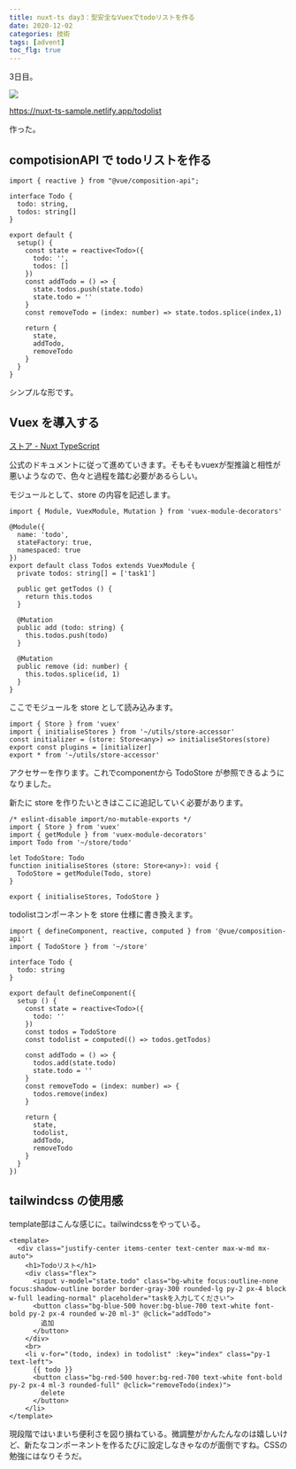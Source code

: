 ```yaml
---
title: nuxt-ts day3：型安全なVuexでtodoリストを作る
date: 2020-12-02
categories: 技術
tags: [advent]
toc_flg: true
---
```


3日目。

![](https://firebasestorage.googleapis.com/v0/b/hukurouo.appspot.com/o/image%2Frapture_20201204000758.png?alt=media&token=d0be875a-ad3a-4aba-ad04-b5e0423558ca)

https://nuxt-ts-sample.netlify.app/todolist

作った。

## compotisionAPI で todoリストを作る

```ts{}[todolist.vue]
import { reactive } from "@vue/composition-api";

interface Todo {
  todo: string,
  todos: string[]
}

export default {
  setup() {
    const state = reactive<Todo>({
      todo: '',
      todos: []
    })
    const addTodo = () => {
      state.todos.push(state.todo)
      state.todo = ''
    }
    const removeTodo = (index: number) => state.todos.splice(index,1)

    return {
      state,
      addTodo,
      removeTodo
    }
  }
}
```

シンプルな形です。

## Vuex を導入する

[ストア - Nuxt TypeScript](https://typescript.nuxtjs.org/ja/cookbook/store#vuex-module-decorators)

公式のドキュメントに従って進めていきます。そもそもvuexが型推論と相性が悪いようなので、色々と過程を踏む必要があるらしい。

モジュールとして、store の内容を記述します。

```ts{}[store\todo.ts]
import { Module, VuexModule, Mutation } from 'vuex-module-decorators'

@Module({
  name: 'todo',
  stateFactory: true,
  namespaced: true
})
export default class Todos extends VuexModule {
  private todos: string[] = ['task1']

  public get getTodos () {
    return this.todos
  }

  @Mutation
  public add (todo: string) {
    this.todos.push(todo)
  }

  @Mutation
  public remove (id: number) {
    this.todos.splice(id, 1)
  }
}
```

ここでモジュールを store として読み込みます。


```ts{}[store\index.ts]
import { Store } from 'vuex'
import { initialiseStores } from '~/utils/store-accessor'
const initializer = (store: Store<any>) => initialiseStores(store)
export const plugins = [initializer]
export * from '~/utils/store-accessor'
```

アクセサーを作ります。これでcomponentから TodoStore が参照できるようになりました。

新たに store を作りたいときはここに追記していく必要があります。


```ts{}[utils\store-accessor.ts]
/* eslint-disable import/no-mutable-exports */
import { Store } from 'vuex'
import { getModule } from 'vuex-module-decorators'
import Todo from '~/store/todo'

let TodoStore: Todo
function initialiseStores (store: Store<any>): void {
  TodoStore = getModule(Todo, store)
}

export { initialiseStores, TodoStore }
```

todolistコンポーネントを store 仕様に書き換えます。

```ts{}[todolist.vue]
import { defineComponent, reactive, computed } from '@vue/composition-api'
import { TodoStore } from '~/store'

interface Todo {
  todo: string
}

export default defineComponent({
  setup () {
    const state = reactive<Todo>({
      todo: ''
    })
    const todos = TodoStore
    const todolist = computed(() => todos.getTodos)

    const addTodo = () => {
      todos.add(state.todo)
      state.todo = ''
    }
    const removeTodo = (index: number) => {
      todos.remove(index)
    }

    return {
      state,
      todolist,
      addTodo,
      removeTodo
    }
  }
})
```

## tailwindcss の使用感

template部はこんな感じに。tailwindcssをやっている。

```ts{}[todolist.vue]
<template>
  <div class="justify-center items-center text-center max-w-md mx-auto">
    <h1>Todoリスト</h1>
    <div class="flex">
      <input v-model="state.todo" class="bg-white focus:outline-none focus:shadow-outline border border-gray-300 rounded-lg py-2 px-4 block w-full leading-normal" placeholder="taskを入力してください">
      <button class="bg-blue-500 hover:bg-blue-700 text-white font-bold py-2 px-4 rounded w-20 ml-3" @click="addTodo">
        追加
      </button>
    </div>
    <br>
    <li v-for="(todo, index) in todolist" :key="index" class="py-1 text-left">
      {{ todo }}
      <button class="bg-red-500 hover:bg-red-700 text-white font-bold py-2 px-4 ml-3 rounded-full" @click="removeTodo(index)">
        delete
      </button>
    </li>
</template>
```

現段階ではいまいち便利さを図り損ねている。微調整がかんたんなのは嬉しいけど、新たなコンポーネントを作るたびに設定しなきゃなのが面倒ですね。CSSの勉強にはなりそうだ。
